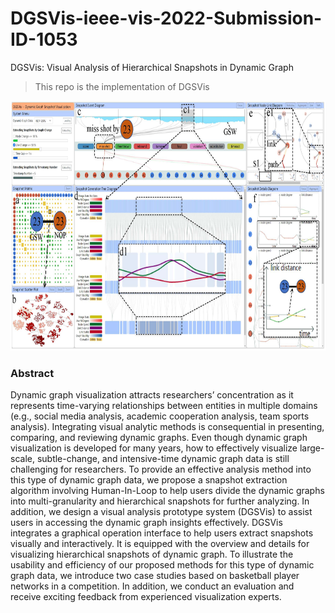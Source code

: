 # DGSVis-ieee-vis-2022-Submission-ID-1053
DGSVis: Visual Analysis of Hierarchical Snapshots in Dynamic Graph
> This repo is the implementation of DGSVis


<img src="https://github.com/BaofengChang/DGSVis/raw/main/Figs/teaser.jpg" height="400px" width="800px">

### Abstract 
Dynamic graph visualization attracts researchers’ concentration as it represents time-varying relationships between entities in multiple domains (e.g., social media analysis, academic cooperation analysis, team sports analysis). Integrating visual analytic methods is consequential in presenting, comparing, and reviewing dynamic graphs. Even though dynamic graph visualization is developed for many years, how to effectively visualize large-scale, subtle-change, and intensive-time dynamic graph data is still challenging for researchers. To provide an effective analysis method into this type of dynamic graph data, we propose a snapshot extraction algorithm involving Human-In-Loop to help users divide the dynamic graphs into multi-granularity and hierarchical snapshots for further analyzing. In addition, we design a visual analysis prototype system (DGSVis) to assist users in accessing the dynamic graph insights effectively. DGSVis integrates a graphical operation interface to help users extract snapshots visually and interactively. It is equipped with the overview and details for visualizing hierarchical snapshots of dynamic graph. To illustrate the usability and efficiency of our proposed methods for this type of dynamic graph data, we introduce two case studies based on basketball player networks in a competition. In addition, we conduct an evaluation and receive exciting feedback from experienced visualization experts.


